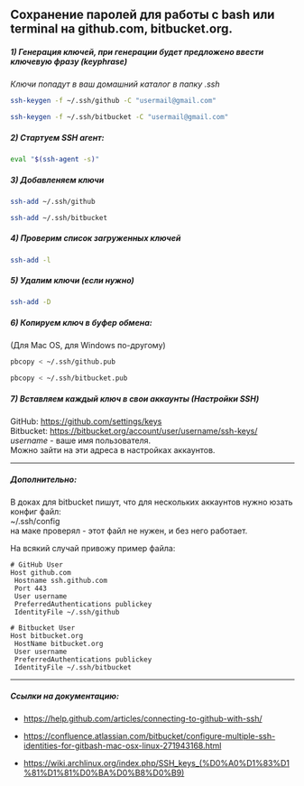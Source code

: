 
## Сохранение паролей для работы с bash или terminal на github.com, bitbucket.org.  


##### 1) Генерация ключей, при генерации будет предложено ввести ключевую фразу (keyphrase)  
*Ключи попадут в ваш домашний каталог в папку .ssh*  
```bash
ssh-keygen -f ~/.ssh/github -C "usermail@gmail.com"
```
```bash
ssh-keygen -f ~/.ssh/bitbucket -C "usermail@gmail.com"
```

##### 2) Стартуем SSH агент:
```bash
eval "$(ssh-agent -s)"
```

##### 3) Добавленяем ключи
```bash
ssh-add ~/.ssh/github
```
```bash
ssh-add ~/.ssh/bitbucket
```

##### 4) Проверим список загруженных ключей
```bash
ssh-add -l
```

##### 5) Удалим ключи (если нужно) 
```bash
ssh-add -D
```

##### 6) Копируем ключ в буфер обмена:  
(Для Mac OS, для Windows по-другому) 
```bash
pbcopy < ~/.ssh/github.pub 
```
```bash
pbcopy < ~/.ssh/bitbucket.pub
```

##### 7) Вставляем каждый ключ в свои аккаунты (Настройки SSH)  

GitHub: https://github.com/settings/keys  
Bitbucket: https://bitbucket.org/account/user/username/ssh-keys/  
*username* - ваше имя пользователя.    
Можно зайти на эти адреса в настройках аккаунтов. 

---

##### Дополнительно: 

В доках для bitbucket пишут, что для нескольких аккаунтов нужно юзать конфиг файл:  
~/.ssh/config   
на маке проверял - этот файл не нужен, и без него работает. 

На всякий случай привожу пример файла: 

```
# GitHub User 
Host github.com
 Hostname ssh.github.com
 Port 443
 User username
 PreferredAuthentications publickey
 IdentityFile ~/.ssh/github

# Bitbucket User
Host bitbucket.org
 HostName bitbucket.org
 User username
 PreferredAuthentications publickey
 IdentityFile ~/.ssh/bitbucket
```

---
##### Ссылки на документацию:  
- https://help.github.com/articles/connecting-to-github-with-ssh/  

- https://confluence.atlassian.com/bitbucket/configure-multiple-ssh-identities-for-gitbash-mac-osx-linux-271943168.html  

- https://wiki.archlinux.org/index.php/SSH_keys_(%D0%A0%D1%83%D1%81%D1%81%D0%BA%D0%B8%D0%B9)  





